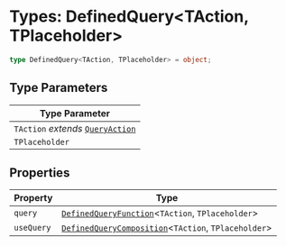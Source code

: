 # Types: DefinedQuery\<TAction, TPlaceholder\>

```ts
type DefinedQuery<TAction, TPlaceholder> = object;
```

## Type Parameters

| Type Parameter |
| ------ |
| `TAction` *extends* [`QueryAction`](QueryAction.md) |
| `TPlaceholder` |

## Properties

| Property | Type |
| ------ | ------ |
| <a id="query"></a> `query` | [`DefinedQueryFunction`](DefinedQueryFunction.md)\<`TAction`, `TPlaceholder`\> |
| <a id="usequery"></a> `useQuery` | [`DefinedQueryComposition`](DefinedQueryComposition.md)\<`TAction`, `TPlaceholder`\> |
